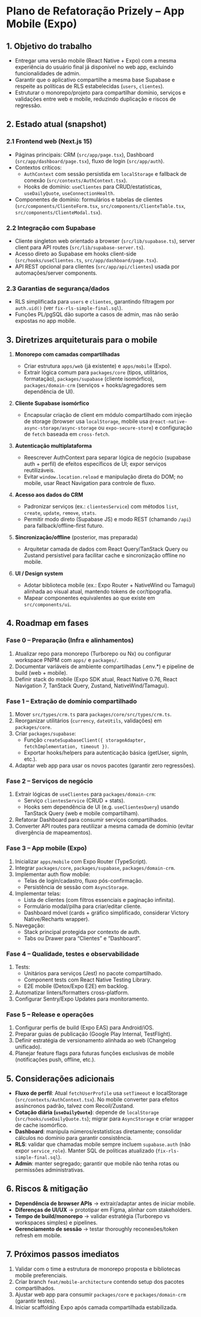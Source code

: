 # Plano de Refatoração Prizely – App Mobile (Expo)

## 1. Objetivo do trabalho
- Entregar uma versão mobile (React Native + Expo) com a mesma experiência do usuário final já disponível no web app, excluindo funcionalidades de admin.
- Garantir que o aplicativo compartilhe a mesma base Supabase e respeite as políticas de RLS estabelecidas (`users`, `clientes`).
- Estruturar o monorepo/projeto para compartilhar domínio, serviços e validações entre web e mobile, reduzindo duplicação e riscos de regressão.

## 2. Estado atual (snapshot)

### 2.1 Frontend web (Next.js 15)
- Páginas principais: CRM (`src/app/page.tsx`), Dashboard (`src/app/dashboard/page.tsx`), fluxo de login (`src/app/auth`).
- Contextos críticos:
  - `AuthContext` com sessão persistida em `localStorage` e fallback de conexão (`src/contexts/AuthContext.tsx`).
  - Hooks de domínio: `useClientes` para CRUD/estatísticas, `useDailyQuote`, `useConnectionHealth`.
- Componentes de domínio: formulários e tabelas de clientes (`src/components/ClienteForm.tsx`, `src/components/ClienteTable.tsx`, `src/components/ClienteModal.tsx`).

### 2.2 Integração com Supabase
- Cliente singleton web orientado a browser (`src/lib/supabase.ts`), server client para API routes (`src/lib/supabase-server.ts`).
- Acesso direto ao Supabase em hooks client-side (`src/hooks/useClientes.ts`, `src/app/dashboard/page.tsx`).
- API REST opcional para clientes (`src/app/api/clientes`) usada por automações/server components.

### 2.3 Garantias de segurança/dados
- RLS simplificada para `users` e `clientes`, garantindo filtragem por `auth.uid()` (ver `fix-rls-simple-final.sql`).
- Funções PL/pgSQL dão suporte a casos de admin, mas não serão expostas no app mobile.

## 3. Diretrizes arquiteturais para o mobile

1. **Monorepo com camadas compartilhadas**  
   - Criar estrutura `apps/web` (já existente) e `apps/mobile` (Expo).  
   - Extrair lógica comum para `packages/core` (tipos, utilitários, formatação), `packages/supabase` (cliente isomórfico), `packages/domain-crm` (serviços + hooks/agregadores sem dependência de UI).

2. **Cliente Supabase isomórfico**  
   - Encapsular criação de client em módulo compartilhado com injeção de storage (browser usa `localStorage`, mobile usa `@react-native-async-storage/async-storage` ou `expo-secure-store`) e configuração de `fetch` baseada em `cross-fetch`.

3. **Autenticação multiplataforma**  
   - Reescrever AuthContext para separar lógica de negócio (supabase auth + perfil) de efeitos específicos de UI; expor serviços reutilizáveis.  
   - Evitar `window.location.reload` e manipulação direta do DOM; no mobile, usar React Navigation para controle de fluxo.

4. **Acesso aos dados do CRM**  
   - Padronizar serviços (ex.: `clientesService`) com métodos `list`, `create`, `update`, `remove`, `stats`.  
   - Permitir modo direto (Supabase JS) e modo REST (chamando `/api`) para fallback/offline-first futuro.

5. **Sincronização/offline** (posterior, mas preparada)  
   - Arquitetar camada de dados com React Query/TanStack Query ou Zustand persistível para facilitar cache e sincronização offline no mobile.

6. **UI / Design system**  
   - Adotar biblioteca mobile (ex.: Expo Router + NativeWind ou Tamagui) alinhada ao visual atual, mantendo tokens de cor/tipografia.  
   - Mapear componentes equivalentes ao que existe em `src/components/ui`.

## 4. Roadmap em fases

### Fase 0 – Preparação (Infra e alinhamentos)
1. Atualizar repo para monorepo (Turborepo ou Nx) ou configurar workspace PNPM com `apps/` e `packages/`.
2. Documentar variáveis de ambiente compartilhadas (.env.*) e pipeline de build (web + mobile).
3. Definir stack do mobile (Expo SDK atual, React Native 0.76, React Navigation 7, TanStack Query, Zustand, NativeWind/Tamagui).

### Fase 1 – Extração de domínio compartilhado
1. Mover `src/types/crm.ts` para `packages/core/src/types/crm.ts`.
2. Reorganizar utilitários (`currency`, `dateUtils`, validações) em `packages/core`.
3. Criar `packages/supabase`:
   - Função `createSupabaseClient({ storageAdapter, fetchImplementation, timeout })`.
   - Exportar hooks/helpers para autenticação básica (getUser, signIn, etc.).
4. Adaptar web app para usar os novos pacotes (garantir zero regressões).

### Fase 2 – Serviços de negócio
1. Extrair lógicas de `useClientes` para `packages/domain-crm`:
   - Serviço `clientesService` (CRUD + stats).
   - Hooks sem dependência de UI (e.g. `useClientesQuery`) usando TanStack Query (web e mobile compartilham).
2. Refatorar Dashboard para consumir serviços compartilhados.
3. Converter API routes para reutilizar a mesma camada de domínio (evitar divergência de mapeamentos).

### Fase 3 – App mobile (Expo)
1. Inicializar `apps/mobile` com Expo Router (TypeScript).
2. Integrar `packages/core`, `packages/supabase`, `packages/domain-crm`.
3. Implementar auth flow mobile:
   - Telas de login/cadastro, fluxo pós-confirmação.
   - Persistência de sessão com `AsyncStorage`.
4. Implementar telas:
   - Lista de clientes (com filtros essenciais e paginação infinita).
   - Formulário modal/pilha para criar/editar cliente.
   - Dashboard móvel (cards + gráfico simplificado, considerar Victory Native/Recharts wrapper).
5. Navegação:
   - Stack principal protegida por contexto de auth.
   - Tabs ou Drawer para “Clientes” e “Dashboard”.

### Fase 4 – Qualidade, testes e observabilidade
1. Tests:
   - Unitários para serviços (Jest) no pacote compartilhado.
   - Component tests com React Native Testing Library.
   - E2E mobile (Detox/Expo E2E) em backlog.
2. Automatizar linters/formatters cross-platform.
3. Configurar Sentry/Expo Updates para monitoramento.

### Fase 5 – Release e operações
1. Configurar perfis de build (Expo EAS) para Android/iOS.
2. Preparar guias de publicação (Google Play Internal, TestFlight).
3. Definir estratégia de versionamento alinhada ao web (Changelog unificado).
4. Planejar feature flags para futuras funções exclusivas de mobile (notificações push, offline, etc.).

## 5. Considerações adicionais

- **Fluxo de perfil**: Atual `fetchUserProfile` usa `setTimeout` e localStorage (`src/contexts/AuthContext.tsx`). No mobile converter para efeitos assíncronos padrão, talvez com Recoil/Zustand.
- **Cotação diária (`useDailyQuote`)**: depende de `localStorage` (`src/hooks/useDailyQuote.ts`); migrar para `AsyncStorage` e criar wrapper de cache isomórfico.
- **Dashboard**: manipula números/estatísticas diretamente; consolidar cálculos no domínio para garantir consistência.
- **RLS**: validar que chamadas mobile sempre incluem `supabase.auth` (não expor `service_role`). Manter SQL de políticas atualizado (`fix-rls-simple-final.sql`).
- **Admin**: manter segregado; garantir que mobile não tenha rotas ou permissões administrativas.

## 6. Riscos & mitigação
- **Dependência de browser APIs** → extrair/adaptar antes de iniciar mobile.
- **Diferenças de UI/UX** → prototipar em Figma, alinhar com stakeholders.
- **Tempo de build/monorepo** → validar estratégia (Turborepo vs workspaces simples) e pipelines.
- **Gerenciamento de sessão** → testar thoroughly reconexões/token refresh em mobile.

## 7. Próximos passos imediatos
1. Validar com o time a estrutura de monorepo proposta e bibliotecas mobile preferenciais.
2. Criar branch `feat/mobile-architecture` contendo setup dos pacotes compartilhados.
3. Ajustar web app para consumir `packages/core` e `packages/domain-crm` (garantir testes).
4. Iniciar scaffolding Expo após camada compartilhada estabilizada.
